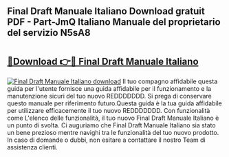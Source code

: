 ## Final Draft Manuale Italiano Download gratuit PDF - Part-JmQ Italiano Manuale del proprietario del servizio N5sA8

# <h2><a href="http://df9shql.blite.top/?on=Final+Draft+Manuale+Italiano">🔗Download 👉🔴 Final Draft Manuale Italiano</a></h2>

[![Final Draft Manuale Italiano download](https://i.imgur.com/lujVjoI.png)](http://df9shql.blite.top/?on=Final+Draft+Manuale+Italiano)
Il tuo compagno affidabile questa guida per l'utente fornisce una guida affidabile per il funzionamento e la manutenzione sicuri del tuo nuovo REDDDDDDD. Si prega di conservare questo manuale per riferimento futuro.Questa guida è la tua guida affidabile per utilizzare efficacemente il tuo nuovo REDDDDDDD. Con funzionalità come L'elenco delle funzionalità, il tuo nuovo Final Draft Manuale Italiano è un punto di svolta. Ci auguriamo che Final Draft Manuale Italiano sia stato un bene prezioso mentre navighi tra le funzionalità del tuo nuovo prodotto. In caso di domande o dubbi, non esitare a contattare il nostro Team di assistenza clienti.
